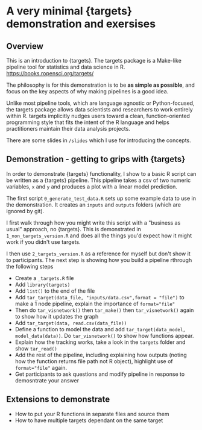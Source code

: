 # A very minimal {targets} demonstration and exersises

## Overview

This is an introduction to {targets}. The targets package is a Make-like pipeline tool for statistics and data science in R. https://books.ropensci.org/targets/ 

The philosophy is for this demonstration is to be **as simple as possible**, and focus on the key aspects of why making pipelines is a good idea.

Unlike most pipeline tools, which are language agnostic or Python-focused, the targets package allows data scientists and researchers to work entirely within R. targets implicitly nudges users toward a clean, function-oriented programming style that fits the intent of the R language and helps practitioners maintain their data analysis projects.

There are some slides in `/slides` which I use for introducing the concepts.

## Demonstration - getting to grips with {targets}

In order to demonstrate {targets} functionality, I show to a basic R script can be written as a {targets} pipeline. This pipeline takes a csv of two numeric variables, `x` and `y` and produces a plot with a linear model prediction.

The first script `0_generate_test_data.R` sets up some example data to use in the demonstration. It creates an `inputs` and `outputs` folders (which are ignored by git).

I first walk through how you might write this script with a "business as usual" approach, no {targets}. This is demonstrated in `1_non_targets_version.R` and does all the things you'd expect how it might work if you didn't use targets.

I then use `2_targets_version.R` as a reference for myself but don't show it to participants. The next step is showing how you build a pipeline rthrough the following steps

 - Create a `_targets.R` file
 - Add `library(targets)`
 - Add `list()` to the end of the file
 - Add `tar_target(data_file, "inputs/data.csv",format = "file")` to make a 1 node pipeline, explain the importance of `format="file"`
 - Then do `tar_visnetwork()` then `tar_make()` then `tar_visnetwork()` again to show how it updates the graph
 - Add `tar_target(data, read.csv(data_file))`
 - Define a function to model the data and add `tar_target(data_model, model_data(data))`. Do `tar_visnetwork()` to show how functions appear.
 - Explain how the tracking works, take a look in the `targets` folder and show `tar_read()`
 - Add the rest of the pipeline, including explaining how outputs (noting how the function returns file path not R object), highlight use of `format="file"` again.
 - Get participants to ask questions and modify pipeline in response to demosntrate your answer

## Extensions to demonstrate

 - How to put your R functions in separate files and source them
 - How to have multiple targets dependant on the same target
